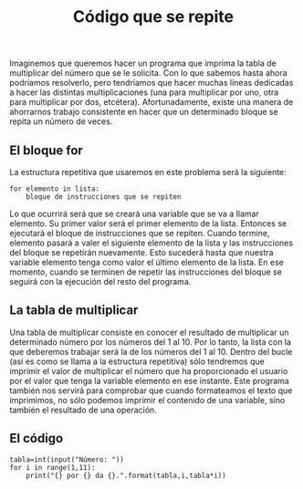 ﻿---
title: Código que se repite
---

Imaginemos que queremos hacer un programa que imprima la tabla de multiplicar del número que se le solicita. Con lo que sabemos hasta ahora podríamos resolverlo, pero tendríamos que hacer muchas líneas dedicadas a hacer las distintas multiplicaciones (una para multiplicar por uno, otra para multiplicar por dos, etcétera). Afortunadamente, existe una manera de ahorrarnos trabajo consistente en hacer que un determinado bloque se repita un número de veces.


## El bloque for

La estructura repetitiva que usaremos en este problema será la siguiente:

```
for elemento in lista:
	bloque de instrucciones que se repiten
```

Lo que ocurrirá será que se creará una variable que se va a llamar elemento. Su primer valor será el primer elemento de la lista. Entonces se ejecutará el bloque de instrucciones que se repiten. Cuando termine, elemento pasará a valer el siguiente elemento de la lista y las instrucciones del bloque se repetirán nuevamente. Esto sucederá hasta que nuestra variable elemento tenga como valor el último elemento de la lista. En ese momento, cuando se terminen de repetir las instrucciones del bloque se seguirá con la ejecución del resto del programa.


## La tabla de multiplicar

Una tabla de multiplicar consiste en conocer el resultado de multiplicar un determinado número por los números del 1 al 10. Por lo tanto, la lista con la que deberemos trabajar será la de los números del 1 al 10. Dentro del bucle (así es como se llama a la estructura repetitiva) sólo tendremos que imprimir el valor de multiplicar el número que ha proporcionado el usuario por el valor que tenga la variable elemento en ese instante. Este programa también nos servirá para comprobar que cuando formateamos el texto que imprimimos, no sólo podemos imprimir el contenido de una variable, sino también el resultado de una operación.


## El código

```
tabla=int(input("Número: "))
for i in range(1,11):
	print("{} por {} da {}.".format(tabla,i,tabla*i))
```